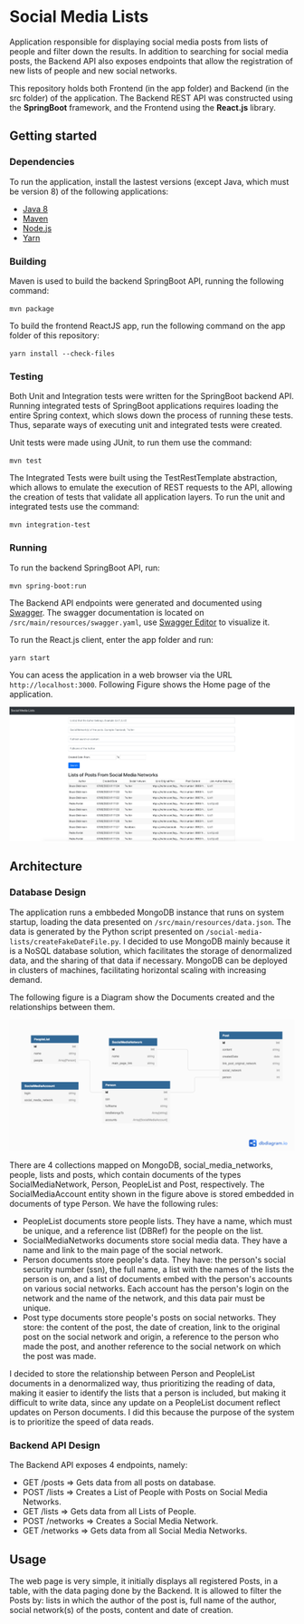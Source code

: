 # Social Media Lists

Application responsible for displaying social media posts from lists of people and filter down the results.
In addition to searching for social media posts, the Backend API also exposes endpoints that allow the 
registration of new lists of people and new social networks.

This repository holds both Frontend (in the app folder) and Backend (in the src folder) of the application. The Backend
REST API was constructed using the **SpringBoot** framework, and the Frontend using the **React.js** library.  

## Getting started

### Dependencies

To run the application, install the lastest versions (except Java, which must be version 8) 
of the following applications:

- [Java 8](https://www.java.com/pt_BR/download/)
- [Maven](https://maven.apache.org/)
- [Node.js](https://nodejs.org/en/)
- [Yarn](https://yarnpkg.com/)

### Building

Maven is used to build the backend SpringBoot API, running the following command:

`mvn package`

To build the frontend ReactJS app, run the following command on the app folder of this repository:

`yarn install --check-files`

### Testing 

Both Unit and Integration tests were written for the SpringBoot backend API. Running integrated tests of SpringBoot 
applications requires loading the entire Spring context, which slows down the process of running these tests. 
Thus, separate ways of executing unit and integrated tests were created. 

Unit tests were made using JUnit, to run them use the command:

`mvn test`

The Integrated Tests were built using the TestRestTemplate abstraction, which allows to emulate the execution of REST 
requests to the API, allowing the creation of tests that validate all application layers. 
To run the unit and integrated tests use the command:

`mvn integration-test`

### Running 

To run the backend SpringBoot API, run:

 `mvn spring-boot:run`

The Backend API endpoints were generated and documented using [Swagger](https://swagger.io/). The swagger documentation
is located on `/src/main/resources/swagger.yaml`, use [Swagger Editor](https://editor.swagger.io/) to visualize it.

To run the React.js client, enter the app folder and run:

`yarn start`

You can acess the application in a web browser via the URL `http://localhost:3000`. Following Figure shows the Home 
page of the application. 

![alt text](./src/main/resources/Social-Media-Lists-Page.png "SocialMediaLists")

## Architecture

### Database Design

The application runs a embbeded MongoDB instance that runs on system startup, loading the data presented on 
`/src/main/resources/data.json`. The data is generated by the Python script presented on `/social-media-lists/createFakeDateFile.py`.
I decided to use MongoDB mainly because it is a NoSQL database solution, which facilitates the storage of denormalized data, 
and the sharing of that data if necessary. MongoDB can be deployed in clusters of machines, facilitating horizontal scaling with increasing demand.

The following figure is a Diagram show the Documents created and the relationships between them.

![alt text](./src/main/resources/ER-Diagram.png "ER-Diagram")
 
There are 4 collections mapped on MongoDB, social_media_networks, people, lists and posts, which contain documents 
of the types SocialMediaNetwork, Person, PeopleList and Post, respectively. The SocialMediaAccount entity shown in 
the figure above is stored embedded in documents of type Person. We have the following rules:

- PeopleList documents store people lists. They have a name, which must be unique, and a reference list (DBRef) 
for the people on the list.
- SocialMediaNetworks documents store social media data. They have a name and link to the main page of the social network.
- Person documents store people's data. They have: the person's social security number (ssn), the full name, a list 
with the names of the lists the person is on, and a list of documents embed with the person's accounts on various social networks.
 Each account has the person's login on the network and the name of the network, and this data pair must be unique.
- Post type documents store people's posts on social networks. They store: the content of the post, the date of creation, 
link to the original post on the social network and origin, a reference to the person who made the post, and another 
reference to the social network on which the post was made.

I decided to store the relationship between Person and PeopleList documents in a denormalized way, thus prioritizing the reading of data, 
making it easier to identify the lists that a person is included, but making it difficult to write data, 
since any update on a PeopleList document reflect updates on Person documents. I did this because the purpose of the system 
is to prioritize the speed of data reads.

### Backend API Design

The Backend API exposes 4 endpoints, namely:

- GET /posts => Gets data from all posts on database.
- POST /lists => Creates a List of People with Posts on Social Media Networks.
- GET /lists => Gets data from all Lists of People.
- POST /networks => Creates a Social Media Network.
- GET /networks => Gets data from all Social Media Networks.


## Usage

The web page is very simple, it initially displays all registered Posts, in a table, with the data paging done by 
the Backend. It is allowed to filter the Posts by: lists in which the author of the post is, full name of the author, 
social network(s) of the posts, content and date of creation. 
